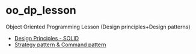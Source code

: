 # oo_dp_lesson
Object Oriented Programming Lesson (Design principles+Design patterns)
* [Design Principles - SOLID](https://nbviewer.jupyter.org/github/johnklee/oo_dp_lesson/blob/master/lessons/SOLID_design_principles/DesignPrinciples_SOLID.ipynb)
* [Strategy pattern & Command pattern](https://nbviewer.jupyter.org/github/johnklee/oo_dp_lesson/blob/master/lessons/Homework1_and_command_pattern/Homework1_and_command_pattern.ipynb)

